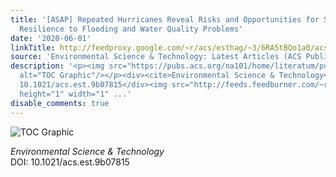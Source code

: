 ```yaml
---
title: '[ASAP] Repeated Hurricanes Reveal Risks and Opportunities for Social-Ecological
  Resilience to Flooding and Water Quality Problems'
date: '2020-06-01'
linkTitle: http://feedproxy.google.com/~r/acs/esthag/~3/6RA5tBQo1a0/acs.est.9b07815
source: 'Environmental Science & Technology: Latest Articles (ACS Publications)'
description: '<p><img src="https://pubs.acs.org/na101/home/literatum/publisher/achs/journals/content/esthag/0/esthag.ahead-of-print/acs.est.9b07815/20200515/images/medium/es9b07815_0005.gif"
  alt="TOC Graphic"/></p><div><cite>Environmental Science & Technology</cite></div><div>DOI:
  10.1021/acs.est.9b07815</div><img src="http://feeds.feedburner.com/~r/acs/esthag/~4/6RA5tBQo1a0"
  height="1" width="1" ...'
disable_comments: true
---
```

<p><img src="https://pubs.acs.org/na101/home/literatum/publisher/achs/journals/content/esthag/0/esthag.ahead-of-print/acs.est.9b07815/20200515/images/medium/es9b07815_0005.gif" alt="TOC Graphic"/></p><div><cite>Environmental Science & Technology</cite></div><div>DOI: 10.1021/acs.est.9b07815</div><img src="http://feeds.feedburner.com/~r/acs/esthag/~4/6RA5tBQo1a0" height="1" width="1" ...